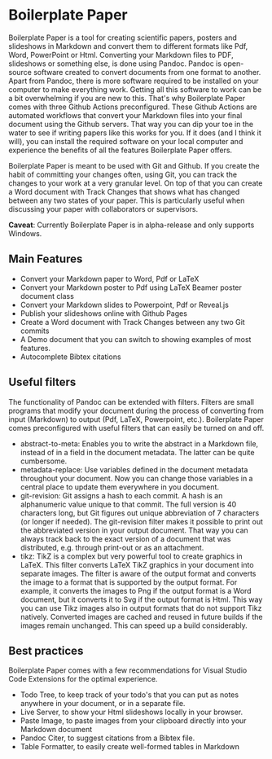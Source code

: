Boilerplate Paper
=================

Boilerplate Paper is a tool for creating scientific papers, posters and slideshows in Markdown and convert them to different formats like Pdf, Word, PowerPoint or Html. Converting your Markdown files to PDF, slideshows or something else, is done using Pandoc. Pandoc is open-source software created to convert documents from one format to another. Apart from Pandoc, there is more software required to be installed on your computer to make everything work. Getting all this software to work can be a bit overwhelming if you are new to this. That's why Boilerplate Paper comes with three Github Actions preconfigured. These Github Actions are automated workflows that convert your Markdown files into your final document using the Github servers. That way you can dip your toe in the water to see if writing papers like this works for you. If it does (and I think it will), you can install the required software on your local computer and experience the benefits of all the features Boilerplate Paper offers.

Boilerplate Paper is meant to be used with Git and Github. If you create the habit of committing your changes often, using Git, you can track the changes to your work at a very granular level. On top of that you can create a Word document with Track Changes that shows what has changed between any two states of your paper. This is particularly useful when discussing your paper with collaborators or supervisors.

**Caveat**: Currently Boilerplate Paper is in alpha-release and only supports Windows.

Main Features
-------------

- Convert your Markdown paper to Word, Pdf or LaTeX
- Convert your Markdown poster to Pdf using LaTeX Beamer poster document class
- Convert your Markdown slides to Powerpoint, Pdf or Reveal.js
- Publish your slideshows online with Github Pages
- Create a Word document with Track Changes between any two Git commits
- A Demo document that you can switch to showing examples of most features.
- Autocomplete Bibtex citations

Useful filters
--------------

The functionality of Pandoc can be extended with filters. Filters are small programs that modify your document during the process of converting from input (Markdown) to output (Pdf, LaTeX, Powerpoint, etc.). Boilerplate Paper comes preconfigured with useful filters that can easily be turned on and off.

- abstract-to-meta: Enables you to write the abstract in a Markdown file, instead of in a field in the document metadata. The latter can be quite cumbersome.
- metadata-replace: Use variables defined in the document metadata throughout your document. Now you can change those variables in a central place to update them everywhere in you document.
- git-revision: Git assigns a hash to each commit. A hash is an alphanumeric value unique to that commit. The full version is 40 characters long, but Git figures out unique abbreviation of 7 characters (or longer if needed). The git-revision filter makes it possible to print out the abbreviated version in your output document. That way you can always track back to the exact version of a document that was distributed, e.g. through print-out or as an attachment.
- tikz: TikZ is a complex but very powerful tool to create graphics in LaTeX. This filter converts LaTeX TikZ graphics in your document into separate images. The filter is aware of the output format and converts the image to a format that is supported by the output format. For example, it converts the images to Png if the output format is a Word document, but it converts it to Svg if the output format is Html. This way you can use Tikz images also in output formats that do not support Tikz natively. Converted images are cached and reused in future builds if the images remain unchanged. This can speed up a build considerably.

Best practices
--------------

Boilerplate Paper comes with a few recommendations for Visual Studio Code Extensions for the optimal experience.

- Todo Tree, to keep track of your todo's that you can put as notes anywhere in your document, or in a separate file.
- Live Server, to show your Html slideshows locally in your browser.
- Paste Image, to paste images from your clipboard directly into your Markdown document
- Pandoc Citer, to suggest citations from a Bibtex file.
- Table Formatter, to easily create well-formed tables in Markdown